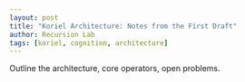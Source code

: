 ```yaml
---
layout: post
title: "Koriel Architecture: Notes from the First Draft"
author: Recursion Lab
tags: [koriel, cognition, architecture]
---
```


Outline the architecture, core operators, open problems.
